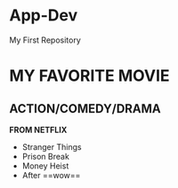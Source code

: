 # App-Dev
My First Repository
# MY FAVORITE MOVIE
## ACTION/COMEDY/DRAMA

  **FROM NETFLIX**
  - Stranger Things
  - Prison Break
  - Money Heist
  - After ==wow==
